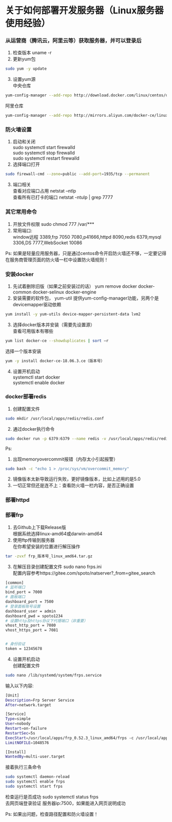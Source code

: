 # 关于如何部署开发服务器（Linux服务器使用经验）

### 从运营商（腾讯云，阿里云等）获取服务器，并可以登录后

1. 检查版本 uname -r  
2. 更新yum包
```bash
sudo yum -y update
```
3. 设置yum源  
中央仓库
```bash
yum-config-manager --add-repo http://download.docker.com/linux/centos/docker-ce.repo
```
阿里仓库
```bash
yum-config-manager --add-repo http://mirrors.aliyun.com/docker-ce/linux/centos/docker-ce.repo
```

### 防火墙设置
1. 启动和关闭  
sudo systemctl start firewalld  
sudo systemctl stop firewalld  
sudo systemctl restart firewalld  
2. 选择端口打开
```bash
sudo firewall-cmd --zone=public --add-port=1935/tcp --permanent
```
3. 端口相关  
查看对应端口占用 netstat –ntlp  
查看所有已打卡的端口 netstat -ntulp | grep 7777  

### 其它常用命令
1. 开放文件权限 sudo chmod 777 /var/***
2. 常用端口:  
window远程 3389,frp 7050 7080,p41666,httpd 8090,redis 6379,mysql 3306,DS 7777,WebSocket 10086  


Ps: 如果是轻量应用服务器，只是通过centos命令开启防火墙还不够，一定要记得在服务商管理页面的防火墙一栏中设置防火墙规则！  


### 安装docker
1. 先试着删除旧版（如果之前安装过的话） yum remove docker docker-common docker-selinux docker-engine  
2. 安装需要的软件包， yum-util 提供yum-config-manager功能，另两个是devicemapper驱动依赖
```bash
yum install -y yum-utils device-mapper-persistent-data lvm2
```
3. 选择docker版本并安装（需要先设置源）  
查看可用版本有哪些
```bash
yum list docker-ce --showduplicates | sort –r
```
选择一个版本安装
```bash
yum -y install docker-ce-18.06.3.ce（版本号）
```
4. 设置开机启动  
systemctl start docker  
systemctl enable docker  


### docker部署redis
1. 创建配置文件
```bash
sudo mkdir /usr/local/apps/redis/redis.conf
```
2. 通过docker执行命令
```bash
sudo docker run -p 6379:6379 --name redis -v /usr/local/apps/redis/redis.conf:/etc/redis/redis.conf -v /usr/local/apps/redis/data:/data -d redis:5.0 redis-server /etc/redis/redis.conf --appendonly yes
```
Ps:  
1. 出现memoryovercommit报错（内存太小引起报警）
```bash
sudo bash -c "echo 1 > /proc/sys/vm/overcommit_memory"
```
2. 镜像版本太新导致运行失败，更好镜像版本，比如上述用的是5.0  
3. 一切正常但还是连不上：查看防火墙一栏内容，是否正确设置  


### 部署httpd



### 部署frp
1. 去Github上下载Release版  
根据系统选择linux-amd64或darwin-amd64  
2. 使用ftp传输到服务器  
在你希望安装的位置进行解压操作
```bash
tar -zvxf frp_版本号_linux_amd64.tar.gz
```
3. 在解压目录创建配置文件 sudo nano frps.ini  
配置内容参考https://gitee.com/spoto/natserver?_from=gitee_search  

```bash
[common]
# 监听端口
bind_port = 7000
# 面板端口
dashboard_port = 7500
# 登录面板账号设置
dashboard_user = admin
dashboard_pwd = spoto1234
# 设置http及https协议下代理端口（非重要）
vhost_http_port = 7080
vhost_https_port = 7081


# 身份验证
token = 12345678
```


4. 设置开机启动  
创建配置文件
```bash
sudo nano /lib/systemd/system/frps.service
```

输入以下内容:

```bash
[Unit]
Description=Frp Server Service
After=network.target

[Service]
Type=simple
User=nobody
Restart=on-failure
RestartSec=5s
ExecStart=/usr/local/apps/frp_0.52.3_linux_amd64/frps -c /usr/local/apps/frp_0.52.3_linux_amd64/frps.ini
LimitNOFILE=1048576

[Install]
WantedBy=multi-user.target
```

接着执行三条命令
```bash
sudo systemctl daemon-reload
sudo systemctl enable frps
sudo systemctl start frps
```
检查运行是否成功 sudo systemctl status frps  
去网页端登录验证 服务器ip:7500，如果能进入网页说明成功  

Ps: 如果出问题，检查路径配置和防火墙设置！  